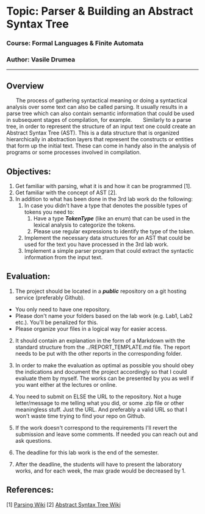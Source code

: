 # Topic: Parser & Building an Abstract Syntax Tree

### Course: Formal Languages & Finite Automata
### Author: Vasile Drumea

----

## Overview
&ensp;&ensp;&ensp; The process of gathering syntactical meaning or doing a syntactical analysis over some text can also be called parsing. It usually results in a parse tree which can also contain semantic information that could be used in subsequent stages of compilation, for example.
&ensp;&ensp;&ensp; Similarly to a parse tree, in order to represent the structure of an input text one could create an Abstract Syntax Tree (AST). This is a data structure that is organized hierarchically in abstraction layers that represent the constructs or entities that form up the initial text. These can come in handy also in the analysis of programs or some processes involved in compilation.


## Objectives:
1. Get familiar with parsing, what it is and how it can be programmed [1].
2. Get familiar with the concept of AST [2].
3. In addition to what has been done in the 3rd lab work do the following:
   1. In case you didn't have a type that denotes the possible types of tokens you need to:
      1. Have a type __*TokenType*__ (like an enum) that can be used in the lexical analysis to categorize the tokens. 
      2. Please use regular expressions to identify the type of the token.
   2. Implement the necessary data structures for an AST that could be used for the text you have processed in the 3rd lab work.
   3. Implement a simple parser program that could extract the syntactic information from the input text.


## Evaluation:
1. The project should be located in a __*public*__ repository on a git hosting service (preferably Github).

  * You only need to have one repository.
  * Please don't name your folders based on the lab work (e.g. Lab1, Lab2 etc.). You'll be penalized for this.
  * Please organize your files in a logical way for easier access.

2. It should contain an explanation in the form of a Markdown with the standard structure from the ../REPORT_TEMPLATE.md file. The report needs to be put with the other reports in the corresponding folder.

3. In order to make the evaluation as optimal as possible you should obey the indications and document the project accordingly so that I could evaluate them by myself. The works can be presented by you as well if you want either at the lectures or online.

4. You need to submit on ELSE the URL to the repository. Not a huge letter/message to me telling what you did, or some .zip file or other meaningless stuff. Just the URL. And preferably a valid URL so that I won't waste time trying to find your repo on Github.

5. If the work doesn't correspond to the requirements I'll revert the submission and leave some comments. If needed you can reach out and ask questions. 

7. The deadline for this lab work is the end of the semester.

8. After the deadline, the students will have to present the laboratory works, and for each week, the max grade would be decreased by 1.


## References:
[1] [Parsing Wiki](https://en.wikipedia.org/wiki/Parsing)
[2] [Abstract Syntax Tree Wiki](https://en.wikipedia.org/wiki/Abstract_syntax_tree)
 
